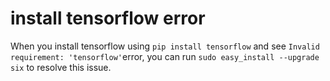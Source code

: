 # install tensorflow error

When you install tensorflow using `pip install tensorflow` and see `Invalid requirement: 'tensorflow'`error,
you can run `sudo easy_install --upgrade six` to resolve this issue.
